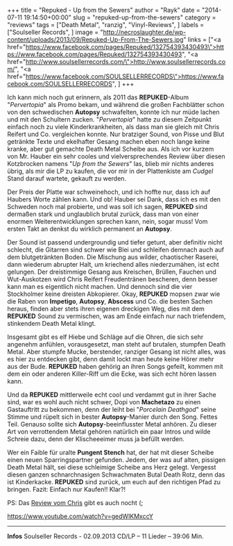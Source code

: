 +++
title = "﻿Repuked - Up from the Sewers"
author = "Rayk"
date = "2014-07-11 19:14:50+00:00"
slug = "repuked-up-from-the-sewers"
category = "reviews"
tags = ["Death Metal", "ranzig", "Vinyl-Reviews", ]
labels = ["Soulseller Records", ]
image = "http://necroslaughter.de/wp-content/uploads/2013/09/Repuked-Up-From-The-Sewers.jpg"
links = ["<a href=\"https://www.facebook.com/pages/Repuked/132754393430493\">https://www.facebook.com/pages/Repuked/132754393430493</a>", "<a href=\"http://www.soulsellerrecords.com/\">http://www.soulsellerrecords.com/</a>", "<a href=\"https://www.facebook.com/SOULSELLERRECORDS\">https://www.facebook.com/SOULSELLERRECORDS</a>", ]
+++

Ich kann mich noch gut erinnern, als 2011 das **REPUKED**-Album "_Pervertopia_" als Promo bekam, und während die großen Fachblätter schon von den schwedischen **Autopsy** schwafelten, konnte ich nur müde lachen und mit den Schultern zucken. "_Pervertopia_" hatte zu diesem Zeitpunkt einfach noch zu viele Kinderkrankheiten, als dass man sie gleich mit Chris Reifert und Co. vergleichen konnte. Nur bratziger Sound, von Pisse und Blut getränkte Texte und ekelhafter Gesang machen eben noch lange keine kranke, aber gut gemachte Death Metal Scheibe aus. Als ich vor kurzem von Mr. Hauber ein sehr cooles und vielversprechendes Review über diesen Kotzbrocken namens "_Up from the Sewers_" las, blieb mir nichts anderes übrig, als mir die LP zu kaufen, die vor mir in der Plattenkiste am _Cudgel_ Stand darauf wartete, gekauft zu werden.

Der Preis der Platte war schweinehoch, und ich hoffte nur, dass ich auf Haubers Worte zählen kann. Und ob! Hauber sei Dank, dass ich es mit den Schweden noch mal probierte, und was soll ich sagen, **REPUKED** sind dermaßen stark und unglaublich brutal zurück, dass man von einer enormen Weiterentwicklungen sprechen kann, nein, sogar muss! Vom ersten Takt an denkst du wirklich permanent an **Autopsy**.

Der Sound ist passend undergroundig und tiefer getunt, aber definitiv nicht schlecht, die Gitarren sind schwer wie Blei und schleifen demnach auch auf dem blutgetränkten Boden. Die Mischung aus wilder, chaotischer Raserei, dann wiederum abrupter Halt, um kriechend alles niederzumähen, ist echt gelungen. Der dreistimmige Gesang aus Kreischen, Brüllen, Fauchen und Wut-Auskotzen wird Chris Reifert Freudentränen bescheren, denn besser kann man es eigentlich nicht machen. Und dennoch sind die vier Stockholmer keine dreisten Abkopierer. Okay, **REPUKED** mopsen zwar wie die Raben von **Impetigo**, **Autopsy**, **Abscess** und Co. die besten Sachen heraus, finden aber stets ihren eigenen dreckigen Weg, dies mit dem **REPUKED** Sound zu vermischen, was am Ende einfach nur nach triefendem, stinkendem Death Metal klingt.

Insgesamt gibt es elf Hiebe und Schläge auf die Ohren, die sich sehr angenehm anfühlen, vorausgesetzt, man steht auf brutalen, stumpfen Death Metal. Aber stumpfe Mucke, berstender, ranziger Gesang ist nicht alles, was es hier zu entdecken gibt, denn damit lockt man heute keine Hörer mehr aus der Bude. **REPUKED** haben gehörig an ihren Songs gefeilt, kommen mit dem ein oder anderen Killer-Riff um die Ecke, was sich echt hören lassen kann.

Und da **REPUKED** mittlerweile echt cool und verdammt gut in ihrer Sache sind, war es wohl auch nicht schwer, Dopi von **Machetazo** zu einen Gastauftritt zu bekommen, denn der leiht bei "_Porcelain Deathgod_" seine Stimme und rüpelt sich in bester **Autopsy**-Manier durch den Song. Fettes Teil. Genauso sollte sich **Autopsy**-beeinflusster Metal anhören. Zu dieser Art von verrottendem Metal gehören natürlich ein paar Intros und wilde Schreie dazu, denn der Klischeeeimer muss ja befüllt werden.

Wer ein Faible für uralte **Pungent Stench** hat, der hat mit dieser Scheibe einen neuen Sparringspartner gefunden. Jedem, der was auf alten, pissigen Death Metal hält, sei diese schleimige Scheibe ans Herz gelegt. Vergesst diesen ganzen schnarchnasigen Schwachmaten Butal Death Rotz, denn das ist Kinderkacke. **REPUKED** sind zurück, um euch auf den richtigen Pfad zu bringen. Fazit: Einfach nur Kaufen!! Klar?!

PS: Das <a href="http://necroslaughter.de/2013/09/repuked-up-from-the-sewers/">Review vom Chris</a> gibt es auch nocht (;

https://www.youtube.com/watch?v=gedWlKMxccY



---
**Infos**
Soulseller Records - 02.09.2013
CD/LP – 11 Lieder – 39:06 Min.
